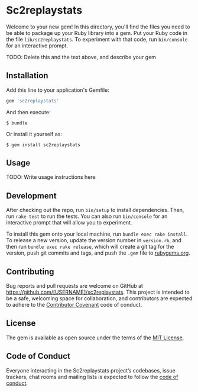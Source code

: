 # Sc2replaystats

Welcome to your new gem! In this directory, you'll find the files you need to be able to package up your Ruby library into a gem. Put your Ruby code in the file `lib/sc2replaystats`. To experiment with that code, run `bin/console` for an interactive prompt.

TODO: Delete this and the text above, and describe your gem

## Installation

Add this line to your application's Gemfile:

```ruby
gem 'sc2replaystats'
```

And then execute:

    $ bundle

Or install it yourself as:

    $ gem install sc2replaystats

## Usage

TODO: Write usage instructions here

## Development

After checking out the repo, run `bin/setup` to install dependencies. Then, run `rake test` to run the tests. You can also run `bin/console` for an interactive prompt that will allow you to experiment.

To install this gem onto your local machine, run `bundle exec rake install`. To release a new version, update the version number in `version.rb`, and then run `bundle exec rake release`, which will create a git tag for the version, push git commits and tags, and push the `.gem` file to [rubygems.org](https://rubygems.org).

## Contributing

Bug reports and pull requests are welcome on GitHub at https://github.com/[USERNAME]/sc2replaystats. This project is intended to be a safe, welcoming space for collaboration, and contributors are expected to adhere to the [Contributor Covenant](http://contributor-covenant.org) code of conduct.

## License

The gem is available as open source under the terms of the [MIT License](http://opensource.org/licenses/MIT).

## Code of Conduct

Everyone interacting in the Sc2replaystats project’s codebases, issue trackers, chat rooms and mailing lists is expected to follow the [code of conduct](https://github.com/[USERNAME]/sc2replaystats/blob/master/CODE_OF_CONDUCT.md).
